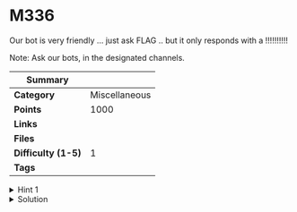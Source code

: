 # M336

Our bot is very friendly ... just ask FLAG .. but it only responds with a !!!!!!!!!!

Note: Ask our bots, in the designated channels.

| Summary              |               |
| -------------------- | ------------- |
| **Category**         | Miscellaneous |
| **Points**           | 1000          |
| **Links**            |               |
| **Files**            |               |
| **Difficulty (1-5)** | 1             |
| **Tags**             |               |

<details>
  <summary>Hint 1</summary>

Try asking our MEE6 bot, for what you need.

</details>

<details>
<summary>Solution</summary>
  
### Follow the following step to get the flag.

Just ask the bot `!flag` in our server, our bot will send you the flag.

<details>
<summary>Disclose answer ?</summary>

```copy
CTF{OUR_BOT5_AR3_TOO_COZY}
```

</details>

</details>
